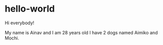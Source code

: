 # hello-world

Hi everybody!

My name is Ainav and I am 28 years old
I have 2 dogs named Aimiko and Mochi.
